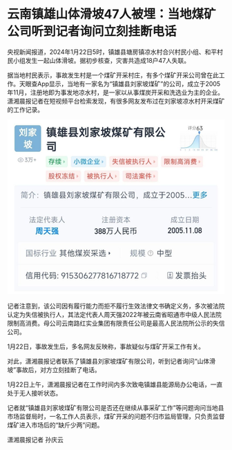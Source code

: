 # 云南镇雄山体滑坡47人被埋：当地煤矿公司听到记者询问立刻挂断电话

央视新闻报道，2024年1月22日5时，镇雄县塘房镇凉水村合兴村民小组、和平村民小组发生一起山体滑坡。据初步核查，灾害共造成18户47人失联。

据当地村民表示，事故发生村是一个煤矿开采村庄，有多个煤矿开采公司曾在此工作。天眼查App显示，当地有一家名为“镇雄县刘家坡煤矿”的公司，成立于2005年11月，注册地即为事发地凉水村，是一家以从事煤炭开采和洗选业为主的企业。潇湘晨报记者在短视频平台检索发现，有很多网友发布过在刘家坡凉水村开采煤矿的工作记录。

![2dae493c5c9668a809063f6c53cfff73.jpg](https://raw.githubusercontent.com/qqhsx/qqnews_image/main/2024/01/22/云南镇雄山体滑坡47人被埋：当地煤矿公司听到记者询问立刻挂断电话/2dae493c5c9668a809063f6c53cfff73.jpg)

记者注意到，该公司因有履行能力而拒不履行生效法律文书确定义务，多次被法院认定为失信被执行人，其法定代表人周天强2022年被云南省昭通市中级人民法院限制高消费。母公司云南路红实业集团有限责任公司是最高人民法院所公示的失信公司。

1月22日，事故发生后，多名网友反映称，事故疑似与煤矿开采工作有关。

对此，潇湘晨报记者联系了镇雄县刘家坡煤矿有限公司，听到记者询问“山体滑坡”事故后，对方立刻挂断了电话。

1月22日上午，潇湘晨报记者在工作时间内多次致电镇雄县能源局办公电话，一直处于无人接听状态。

记者就“镇雄县刘家坡煤矿有限公司是否还在继续从事采矿工作”等问题询问当地县市场监督局时，一名工作人员表示，煤矿开采的问题不归市监局管理，只负责监督煤矿进入市场后的“缺斤少两”问题。

潇湘晨报记者 孙庆云

